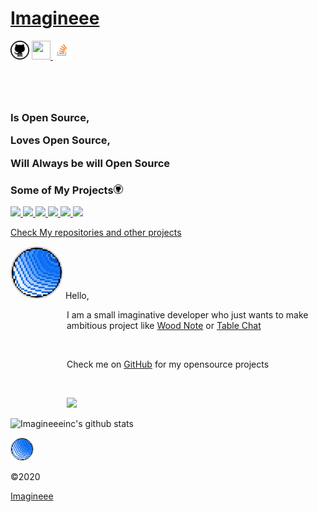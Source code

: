 <!DOCTYPE html>
<html>
<head>
<title>Imagineee</title>
<meta name="viewport" content="initial-scale=1, maximum-scale=1" />

<meta name="theme-color" content="white"/>
<link rel="shortcut icon" type="image/png" href="favicon-32x32.png"/>
<link rel="apple-touch-icon" sizes="180x180" href="Favicon/apple-touch-icon.png">
<link rel="icon" type="image/png" sizes="32x32" href="Favicon/favicon-32x32.png">
<link rel="icon" type="image/png" sizes="16x16" href="Favicon/favicon-16x16.png">
</head>
<body>
<div id="header">
<div id="headcon">
<h1 id="head"><a href="https://imagineeeinc.github.io/">Imagineee</a></h1>
<a href="https://github.com/imagineeeinc" target="_blank"><img src="icon/Github.png" width="30px"></a>
<a href="https://dev.to/imagineeeinc">
<img src="https://d2fltix0v2e0sb.cloudfront.net/dev-badge.svg" height="30" width="30">
  </a>
  <a href="https://stackoverflow.com/users/13628564/imagineeedev" target="_blank"><img src="icon/so.png" width="30px"></a>
<h3 style="margin-top: 80px;">
<p>Is Open Source, </p>
<p>Loves Open Source, </p>
<p>Will Always be will Open Source</p>
</h3>
</div>
</div>
<div id="repos">
<h3>Some of My Projects<img src="icon/Github.png" width="15px"></h3>
<p id="projs">
<a href="https://github.com/imagineeeinc/Table-Chat" taget="_blank">
<img src="https://github-readme-stats.vercel.app/api/pin/?username=imagineeeinc&repo=Table-Chat">
</a>
<a href="https://github.com/imagineeeinc/Wood-Note" taget="_blank">
<img src="https://github-readme-stats.vercel.app/api/pin/?username=imagineeeinc&repo=Wood-Note">
</a>
<a href="https://github.com/imagineeeinc/pongjs" taget="_blank">
<img src="https://github-readme-stats.vercel.app/api/pin/?username=imagineeeinc&repo=pongjs">
</a>
<a href="https://github.com/imagineeeinc/Wood-ToDo" taget="_blank">
<img src="https://github-readme-stats.vercel.app/api/pin/?username=imagineeeinc&repo=Wood-ToDo">
</a>
<a href="https://github.com/imagineeeinc/Wood-Clock" taget="_blank">
<img src="https://github-readme-stats.vercel.app/api/pin/?username=imagineeeinc&repo=Wood-Clock">
</a>
<a href="https://github.com/imagineeeinc/Wood-WebBox" taget="_blank">
<img src="https://github-readme-stats.vercel.app/api/pin/?username=imagineeeinc&repo=Wood-WebBox">
</a>
</p>
<a href="https://github.com/imagineeeinc?tab=repositories">Check My repositories and other projects</a>
</div>
<div id="info">
<p><img src="icon/user.png" style="width: 80px; border-radius: 75px; border: 2px solid lightgrey;">
Hello, </p>
<p style="margin-left: 90px;">
I am a small imaginative developer who just wants to make ambitious project like 
<a href="https://github.com/imagineeeinc/Wood-Note" taget="_blank">Wood Note</a> or
<a href="https://github.com/imagineeeinc/Table-Chat" taget="_blank">Table Chat</a>
</p>
<br>
<p style="margin-left: 90px;">
Check me on <a href="https://github.com/imagineeeinc" target="_blank">GitHub</a>
for my opensource projects
</p>
<br>
<p style="margin-left: 90px;">
<img src="https://github-readme-stats.vercel.app/api/top-langs/?username=imagineeeinc&hide=ruby" id="langs">

![Imagineeeinc's github stats](https://github-readme-stats.vercel.app/api?username=imagineeeinc&hide=stars&show_icons=true&theme=radical)
</p>
</div>
<footer>
<p><img src="icon/user.png" style="width: 35px; border-radius: 75px; border: 1px solid lightgrey;"></p>
<p>©2020</p>
<a href="https://github.com/imagineeeinc">Imagineee</a>
</footer>
</body>
</html>
